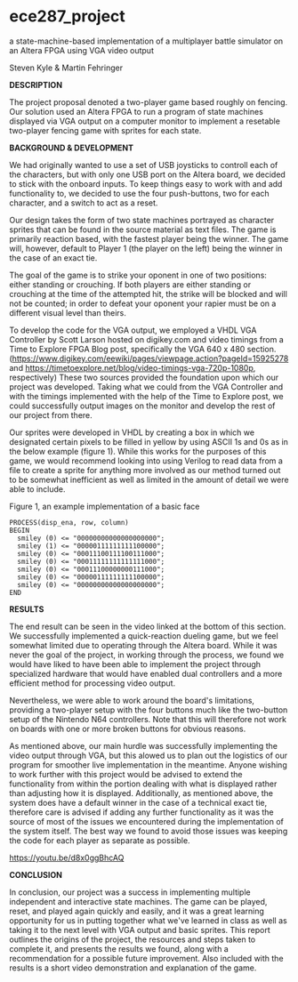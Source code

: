 # ece287_project
a state-machine-based implementation of a multiplayer battle simulator on an Altera FPGA using VGA video output

Steven Kyle & Martin Fehringer

**DESCRIPTION**

The project proposal denoted a two-player game based roughly on fencing.  Our solution used an Altera FPGA to run a program of state machines displayed via VGA output on a computer monitor to implement a resetable two-player fencing game with sprites for each state.

**BACKGROUND & DEVELOPMENT**

We had originally wanted to use a set of USB joysticks to controll each of the characters, but with only one USB port on the Altera board, we decided to stick with the onboard inputs.  To keep things easy to work with and add functionality to, we decided to use the four push-buttons, two for each character, and a switch to act as a reset.

Our design takes the form of two state machines portrayed as character sprites that can be found in the source material as text files.  The game is primarily reaction based, with the fastest player being the winner.  The game will, however, default to Player 1 (the player on the left) being the winner in the case of an exact tie.

The goal of the game is to strike your oponent in one of two positions: either standing or crouching.  If both players are either standing or crouching at the time of the attempted hit, the strike will be blocked and will not be counted; in order to defeat your oponent your rapier must be on a different visual level than theirs.

To develop the code for the VGA output, we employed a VHDL VGA Controller by Scott Larson hosted on digikey.com and video timings from a Time to Explore FPGA Blog post, specifically the VGA 640 x 480 section.  (https://www.digikey.com/eewiki/pages/viewpage.action?pageId=15925278 and https://timetoexplore.net/blog/video-timings-vga-720p-1080p, respectively)  These two sources provided the foundation upon which our project was developed.  Taking what we could from the VGA Controller and with the timings implemented with the help of the Time to Explore post, we could successfully output images on the monitor and develop the rest of our project from there.

Our sprites were developed in VHDL by creating a box in which we designated certain pixels to be filled in yellow by using ASCII 1s and 0s as in the below example (figure 1).  While this works for the purposes of this game, we would recommend looking into using Verilog to read data from a file to create a sprite for anything more involved as our method turned out to be somewhat inefficient as well as limited in the amount of detail we were able to include.

Figure 1, an example implementation of a basic face

    PROCESS(disp_ena, row, column) 
    BEGIN
      smiley (0) <= "00000000000000000000";
      smiley (1) <= "00000111111111100000";
      smiley (0) <= "00011100111100111000";
      smiley (0) <= "00011111111111111000";
      smiley (0) <= "00011100000000111000";
      smiley (0) <= "00000111111111100000";
      smiley (0) <= "00000000000000000000";
    END

**RESULTS**

The end result can be seen in the video linked at the bottom of this section.  We successfully implemented a quick-reaction dueling game, but we feel somewhat limited due to operating through the Altera board.  While it was never the goal of the project, in working through the process, we found we would have liked to have been able to implement the project through specialized hardware that would have enabled dual controllers and a more efficient method for processing video output.

Nevertheless, we were able to work around the board's limitations, providing a two-player setup with the four buttons much like the two-button setup of the Nintendo N64 controllers.  Note that this will therefore not work on boards with one or more broken buttons for obvious reasons.

As mentioned above, our main hurdle was successfully implementing the video output through VGA, but this alowed us to plan out the logistics of our program for smoother live implementation in the meantime.  Anyone wishing to work further with this project would be advised to extend the functionality from within the portion dealing with what is displayed rather than adjusting how it is displayed.  Additionally, as mentioned above, the system does have a default winner in the case of a technical exact tie, therefore care is advised if adding any further functionality as it was the source of most of the issues we encountered during the implementation of the system itself.  The best way we found to avoid those issues was keeping the code for each player as separate as possible.

https://youtu.be/d8x0ggBhcAQ

**CONCLUSION**

In conclusion, our project was a success in implementing multiple independent and interactive state machines.  The game can be played, reset, and played again quickly and easily, and it was a great learning opportunity for us in putting together what we've learned in class as well as taking it to the next level with VGA output and basic sprites.  This report outlines the origins of the project, the resources and steps taken to complete it, and presents the results we found, along with a recommendation for a possible future improvement.  Also included with the results is a short video demonstration and explanation of the game.
